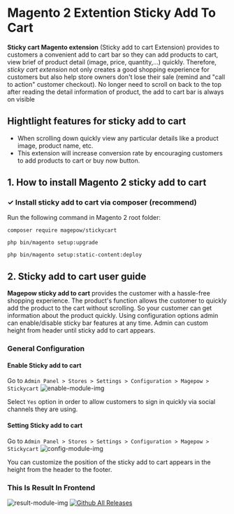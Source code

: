 # Magento 2 Extention Sticky Add To Cart
**Sticky cart Magento extension** (Sticky add to cart Extension) provides to customers a convenient add to cart bar so they can add products to cart, view brief of product detail (image, price, quantity,...) quickly. Therefore, *sticky cart extension* not only creates a good shopping experience for customers but also help store owners don't lose their sale (remind and "call to action" customer checkout). No longer need to scroll on back to the top after reading the detail information of product, the add to cart bar is always on visible
## Hightlight features for sticky add to cart
 * When scrolling down quickly view any particular details like a product image, product name, etc.
 * This extension will increase conversion rate by encouraging customers to add products to cart or buy now button.
## 1. How to install Magento 2 sticky add to cart
### ✓ Install sticky add to cart via composer (recommend)
Run the following command in Magento 2 root folder:

`composer require magepow/stickycart`

`php bin/magento setup:upgrade`

`php bin/magento setup:static-content:deploy`
## 2. Sticky add to cart user guide
**Magepow sticky add to cart** provides the customer with a hassle-free shopping experience. The product's function allows the customer to quickly add the product to the cart without scrolling. So your customer can get information about the product quickly. Using configuration options admin can enable/disable sticky bar features at any time. Admin can custom height from header until sticky add to cart appears.
### General Configuration
#### Enable Sticky add to cart
Go to `Admin Panel > Stores > Settings > Configuration > Magepow > Stickycart`
![enable-module-img](https://github.com/magepow/stickycart/blob/master/media/enable.PNG)

Select `Yes` option in order to allow customers to sign in quickly via social channels they are using.
#### Setting Sticky add to cart
Go to `Admin Panel > Stores > Settings > Configuration > Magepow > Stickycart`
![config-module-img](https://github.com/magepow/stickycart/blob/master/media/config.PNG)

You can customize the position of the sticky add to cart appears in the height from the header to the footer.
### This Is Result In Frontend
![result-module-img](https://github.com/magepow/stickycart/blob/master/media/ezgif-2-a64cab6485a1.gif)
[![Github All Releases](https://img.shields.io/github/downloads/atom/atom/total.svg)]()



